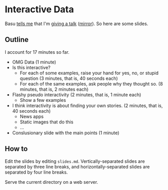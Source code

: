 Interactive Data
===

Basu [tells me](https://www.facebook.com/photo.php?fbid=10151604466650452&set=p.10151604466650452&type=1)
that I'm [giving a talk](https://sphotos-a.xx.fbcdn.net/hphotos-prn1/64128_10151604466650452_924988096_n.jpg) ([mirror](poster.jpg)).
So here are some slides.

## Outline
I account for 17 minutes so far.

* OMG Data (1 minute)
* Is this interactive? 
  * For each of some examples, raise your hand for yes, no, or stupid question (3 minutes, that is, 40 seconds each)
  * For each of the same examples, ask people why they thought so. (8 minutes, that is, 2 minutes each)
* Flashy pseudo interactivity (2 minutes, that is, 1 minute each)
  * Show a few examples
* I think interactivity is about finding your own stories. (2 minutes, that is, 40 seconds each)
  * News apps
  * Static images that do this
  * ...
* Conslusionary slide with the main points (1 minute)

## How to
Edit the slides by editing `slides.md`. Vertically-separated slides are
separated by three line breaks, and horizontally-separated slides are separated
by four line breaks.

Serve the current directory on a web server.
